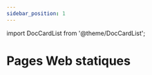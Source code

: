 ```yaml
---
sidebar_position: 1
---
```


import DocCardList from '@theme/DocCardList';

# Pages Web statiques

<DocCardList />
